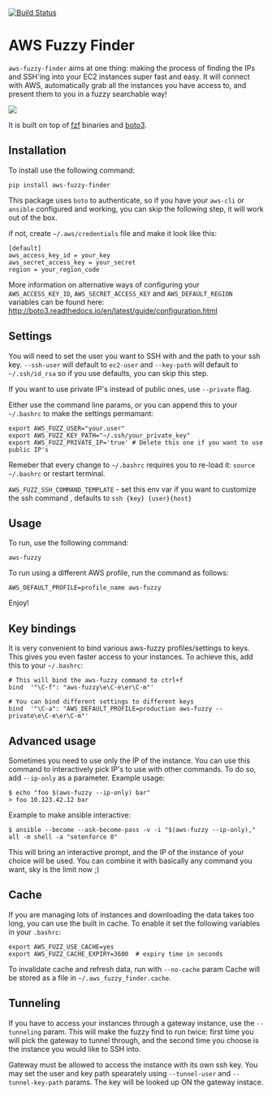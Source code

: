 [![Build Status](https://travis-ci.org/pmazurek/aws-fuzzy-finder.svg?branch=master)](https://travis-ci.org/pmazurek/aws-fuzzy-finder)

# AWS Fuzzy Finder

`aws-fuzzy-finder` aims at one thing: making the process of finding the IPs and SSH'ing into your EC2 instances super fast and easy. It will connect with AWS, automatically grab all the instances you have access to, and present them to you in a fuzzy searchable way!

![](https://raw.github.com/pmazurek/aws-fuzzy-finder/master/demo.gif)

It is built on top of [fzf](https://github.com/junegunn/fzf-bin/releases) binaries and [boto3](https://github.com/boto/boto3).


## Installation

To install use the following command:

`pip install aws-fuzzy-finder`

This package uses `boto` to authenticate, so if you have your `aws-cli` or `ansible` 
configured and working, you can skip the following step, it will work out of the box.

if not, create `~/.aws/credentials` file and make it look like this:

```
[default]
aws_access_key_id = your_key
aws_secret_access_key = your_secret
region = your_region_code
```

More information on alternative ways of configuring your `AWS_ACCESS_KEY_ID`, `AWS_SECRET_ACCESS_KEY` and `AWS_DEFAULT_REGION` variables can be found here: http://boto3.readthedocs.io/en/latest/guide/configuration.html

## Settings

You will need to set the user you want to SSH with and the path to your ssh key. `--ssh-user` will default to `ec2-user` and `--key-path` will default to `~/.ssh/id_rsa` so if you use defaults, you can skip this step.

If you want to use private IP's instead of public ones, use `--private` flag.

Either use the command line params, or you can append this to your  `~/.bashrc` to make the settings permamant:
```
export AWS_FUZZ_USER="your.user"
export AWS_FUZZ_KEY_PATH="~/.ssh/your_private_key"
export AWS_FUZZ_PRIVATE_IP='true' # Delete this one if you want to use public IP's
```
Remeber that every change to `~/.bashrc` requires you to re-load it: `source ~/.bashrc` or restart terminal.

`AWS_FUZZ_SSH_COMMAND_TEMPLATE` - set this env var if you want to customize the ssh command , defaults to `ssh {key} {user}{host}`

## Usage

To run, use the following command:

`aws-fuzzy`

To run using a different AWS profile, run the command as follows:

`AWS_DEFAULT_PROFILE=profile_name aws-fuzzy`

Enjoy!

## Key bindings
It is very convenient to bind various aws-fuzzy profiles/settings to keys. This gives you even faster access to your instances. To achieve this, add this to your `~/.bashrc`:

```
# This will bind the aws-fuzzy command to ctrl+f
bind  '"\C-f": "aws-fuzzy\e\C-e\er\C-m"'

# You can bind different settings to different keys
bind  '"\C-a": "AWS_DEFAULT_PROFILE=production aws-fuzzy --private\e\C-e\er\C-m"' 
```


## Advanced usage
Sometimes you need to use only the IP of the instance. You can use this command to interactively pick IP's to use with other commands.
To do so, add `--ip-only` as a parameter. Example usage:

```
$ echo "foo $(aws-fuzzy --ip-only) bar"
> foo 10.123.42.12 bar
```

Example to make ansible interactive:
```
$ ansible --become --ask-become-pass -v -i "$(aws-fuzzy --ip-only)," all -m shell -a "setenforce 0"
```

This will bring an interactive prompt, and the IP of the instance of your choice will
be used. You can combine it with basically any command you want, sky is the limit now ;)

## Cache

If you are managing lots of instances and downloading the data takes too long, you can use the built in cache. To enable it set the following variables in your `.bashrc`:
```
export AWS_FUZZ_USE_CACHE=yes
export AWS_FUZZ_CACHE_EXPIRY=3600  # expiry time in seconds
```

To invalidate cache and refresh data, run with `--no-cache` param
Cache will be stored as a file in `~/.aws_fuzzy_finder.cache`.

## Tunneling

If you have to access your instances through a gateway instance, use the `--tunneling` param. This will make the fuzzy find to run twice: first time you will pick the gateway to tunnel through, and the second time you choose is the instance you would like to SSH into.

Gateway must be allowed to access the instance with its own ssh key. You may set the user and key path spearately using `--tunnel-user` and `--tunnel-key-path` params. The key will be looked up ON the gateway instace.
